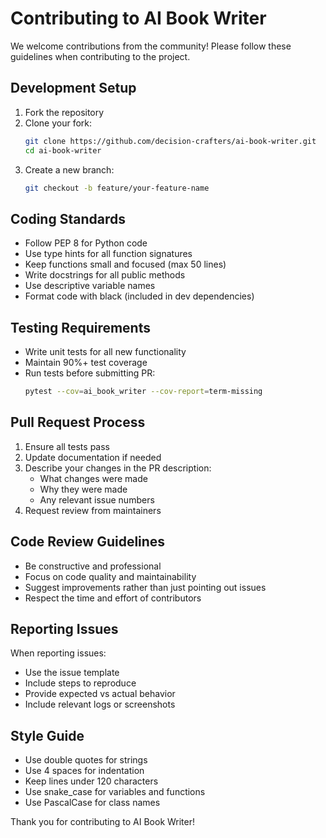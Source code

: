 # Contributing to AI Book Writer

We welcome contributions from the community! Please follow these guidelines when contributing to the project.

## Development Setup

1. Fork the repository
2. Clone your fork:
   ```bash
   git clone https://github.com/decision-crafters/ai-book-writer.git
   cd ai-book-writer
   ```
3. Create a new branch:
   ```bash
   git checkout -b feature/your-feature-name
   ```

## Coding Standards

- Follow PEP 8 for Python code
- Use type hints for all function signatures
- Keep functions small and focused (max 50 lines)
- Write docstrings for all public methods
- Use descriptive variable names
- Format code with black (included in dev dependencies)

## Testing Requirements

- Write unit tests for all new functionality
- Maintain 90%+ test coverage
- Run tests before submitting PR:
  ```bash
  pytest --cov=ai_book_writer --cov-report=term-missing
  ```

## Pull Request Process

1. Ensure all tests pass
2. Update documentation if needed
3. Describe your changes in the PR description:
   - What changes were made
   - Why they were made
   - Any relevant issue numbers
4. Request review from maintainers

## Code Review Guidelines

- Be constructive and professional
- Focus on code quality and maintainability
- Suggest improvements rather than just pointing out issues
- Respect the time and effort of contributors

## Reporting Issues

When reporting issues:
- Use the issue template
- Include steps to reproduce
- Provide expected vs actual behavior
- Include relevant logs or screenshots

## Style Guide

- Use double quotes for strings
- Use 4 spaces for indentation
- Keep lines under 120 characters
- Use snake_case for variables and functions
- Use PascalCase for class names

Thank you for contributing to AI Book Writer!
